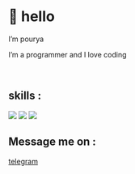 <h1>👋 hello</h1>
<p>I’m pourya</p>
<p>I’m a programmer and I love coding</p>
<br/>

<h2>skills : </h2>
<img src="https://skillicons.dev/icons?i=html,css,bootstrap,sass,js" />
<img src="https://skillicons.dev/icons?i=react,redux,nextjs,ts,py" />
<img src="https://skillicons.dev/icons?i=git,github" />
<br/>


<h2>Message me on : </h2> 
<a href='https://t.me/Better_ring_fring'>
  telegram
</a>
